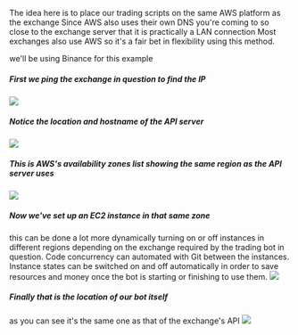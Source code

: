 The idea here is to place our trading scripts on the same AWS platform as the exchange
Since AWS also uses their own DNS you're coming to so close to the exchange server that it is practically a LAN connection
Most exchanges also use AWS so it's a fair bet in flexibility using this method.

we'll be using Binance for this example

##### First we ping the exchange in question to find the IP
![](https://i.ibb.co/3snmNx8/Screen-Shot-2020-10-26-at-1-19-41-PM.png)

##### Notice the location and hostname of the API server
![](https://i.ibb.co/0MjSK47/Screen-Shot-2020-10-26-at-1-19-59-PM.png)

##### This is AWS's availability zones list showing the same region as the API server uses
![](https://i.ibb.co/yhRYC7J/Screen-Shot-2020-10-26-at-1-21-57-PM.png)

##### Now we've set up an EC2 instance in that same zone
this can be done a lot more dynamically turning on or off instances in different regions depending on the exchange required by the trading bot in question.
Code concurrency can automated with Git between the instances.
Instance states can be switched on and off automatically in order to save resources and money once the bot is starting or finishing to use them.
![](https://i.ibb.co/n11ZbvQ/Screen-Shot-2020-10-26-at-1-59-58-PM.png)

##### Finally that is the location of our bot itself
as you can see it's the same one as that of the exchange's API
![](https://i.ibb.co/9HG4y93/Screen-Shot-2020-10-26-at-2-10-48-PM.png)

